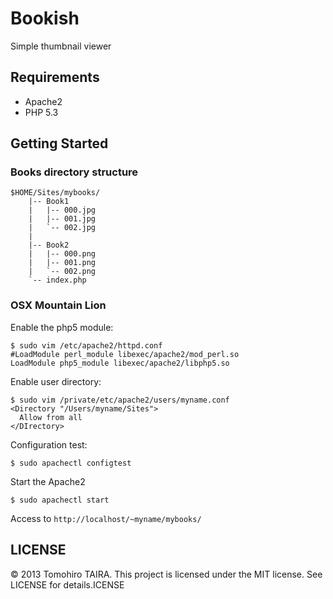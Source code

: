 Bookish
================================================================================

Simple thumbnail viewer


Requirements
--------------------------------------------------------------------------------

- Apache2
- PHP 5.3


Getting Started
--------------------------------------------------------------------------------

### Books directory structure

```
$HOME/Sites/mybooks/
    |-- Book1
    |   |-- 000.jpg
    |   |-- 001.jpg
    |   `-- 002.jpg
    |
    |-- Book2
    |   |-- 000.png
    |   |-- 001.png
    |   `-- 002.png
    `-- index.php
```

### OSX Mountain Lion

Enable the php5 module:

    $ sudo vim /etc/apache2/httpd.conf
    #LoadModule perl_module libexec/apache2/mod_perl.so
    LoadModule php5_module libexec/apache2/libphp5.so

Enable user directory:

    $ sudo vim /private/etc/apache2/users/myname.conf
    <Directory "/Users/myname/Sites">
      Allow from all
    </DIrectory>

Configuration test:

    $ sudo apachectl configtest

Start the Apache2

    $ sudo apachectl start


Access to `http://localhost/~myname/mybooks/`


LICENSE
--------------------------------------------------------------------------------

&copy; 2013 Tomohiro TAIRA.
This project is licensed under the MIT license.
See LICENSE for details.ICENSE
